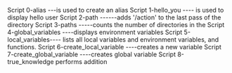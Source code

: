 Script 0-alias ---is used to create an alias
Script 1-hello_you ---- is used to display hello user
Script 2-path ------adds '/action' to the last pass of the directory
Script 3-paths -----counts the number of directories in the 
Script 4-global_variables ----displays environment variables
Script 5-local_variables---- lists all local variables and environment variables, and functions.
Script 6-create_local_variable ----creates a new variable
Script 7-create_global_variable ----creates global variable
Script 8-true_knowledge performs addition
